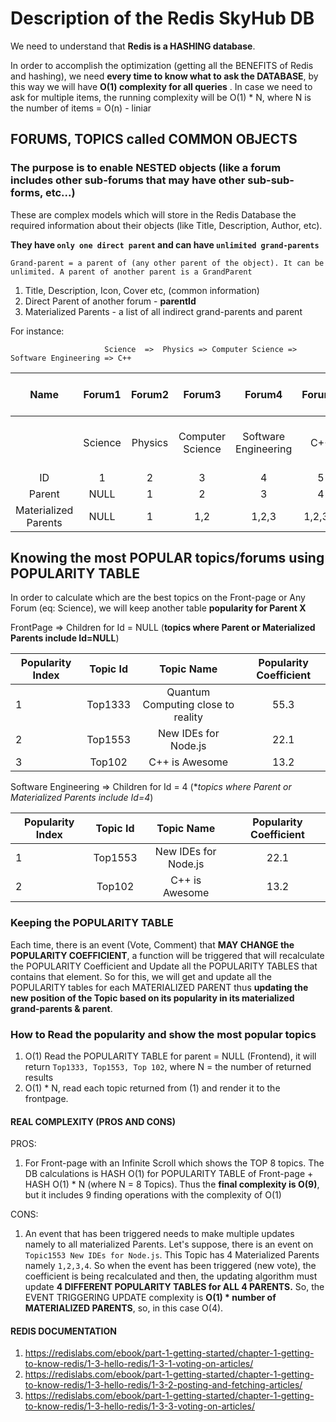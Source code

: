 # Description of the Redis SkyHub DB

We need to understand that **Redis is a HASHING database**.

In order to accomplish the optimization (getting all the BENEFITS of Redis and hashing), we need **every time to know what to ask the DATABASE**, by this way we will have **O(1) complexity for all queries** . In case we need to ask for multiple items, the running complexity will be O(1) * N, where N is the number of items = O(n) - liniar

## FORUMS, TOPICS called COMMON OBJECTS

### The purpose is to enable NESTED objects (like a forum includes other sub-forums that may have other sub-sub-forms, etc...)

These are complex models which will store in the Redis Database the required information about their objects (like Title, Description, Author, etc).

**They have `only one direct parent` and can have `unlimited grand-parents`**

```Grand-parent = a parent of (any other parent of the object). It can be unlimited. A parent of another parent is a GrandParent```
 
 
1. Title, Description, Icon, Cover etc, (common information)
2. Direct Parent of another forum - **parentId**
3. Materialized Parents - a list of all indirect grand-parents and parent

For instance:

                         Science  =>  Physics => Computer Science => Software Engineering => C++
           
           
|         Name         |  Forum1 |  Forum2 |      Forum3      |        Forum4        |  Forum5 |  Topic1 in C++ |     Topic 2 in Computer Science    | Topic3 in Software Engineering |
|:--------------------:|:-------:|:-------:|:----------------:|:--------------------:|:-------:|:--------------:|:----------------------------------:|--------------------------------|
|                      | Science | Physics | Computer Science | Software Engineering |   C++   | C++ is Awesome | Quantum Computing close to reality | New IDEs for Node.js           |
|          ID          |    1    |    2    |         3        |           4          |    5    |     Top102     |               Top1333              | Top1553                        |
|        Parent        |   NULL  |    1    |         2        |           3          |    4    |        5       |                  3                 | 4                              |
| Materialized Parents |   NULL  |    1    |        1,2       |         1,2,3        | 1,2,3,4 |    1,2,3,4,5   |                1,2,3               | 1,2,3,4                        |
           
           
## Knowing the most POPULAR topics/forums using POPULARITY TABLE ##
           
In order to calculate which are the best topics on the Front-page or Any Forum (eq: Science), we will keep another table **popularity for Parent X**

                
FrontPage => Children for Id = NULL (**topics where Parent or Materialized Parents include Id=NULL**)
                
| Popularity Index | Topic Id |             Topic Name             | Popularity Coefficient |
|------------------|:--------:|:----------------------------------:|:----------------------:|
| 1                |  Top1333 | Quantum Computing close to reality |          55.3          |
| 2                |  Top1553 |        New IDEs for Node.js        |          22.1          |
| 3                |  Top102  |           C++ is Awesome           |          13.2          |        


Software Engineering => Children for Id = 4 (**topics where Parent or Materialized Parents include Id=4*)                
                
| Popularity Index | Topic Id |      Topic Name      | Popularity Coefficient |
|------------------|:--------:|:--------------------:|:----------------------:|
| 1                |  Top1553 | New IDEs for Node.js |          22.1          |
| 2                |  Top102  |    C++ is Awesome    |          13.2          |

### Keeping the POPULARITY TABLE

Each time, there is an event (Vote, Comment) that **MAY CHANGE the POPULARITY COEFFICIENT**, a function will be triggered that will recalculate the POPULARITY Coefficient and Update all the POPULARITY TABLES that contains that element. So for this, we will get and update all the POPULARITY tables for each MATERIALIZED PARENT thus **updating the new position of the Topic based on its popularity in  its materialized grand-parents & parent**.


### How to Read the popularity and show the most popular topics

1. O(1) Read the POPULARITY TABLE for parent = NULL (Frontend), it will return `Top1333, Top1553, Top 102`, where N = the number of returned results 
2. O(1) * N, read each topic returned from (1) and render it to the frontpage.


#### REAL COMPLEXITY (PROS AND CONS)

PROS:
1. For Front-page with an Infinite Scroll which shows the TOP 8 topics. The DB calculations is HASH O(1) for POPULARITY TABLE of Front-page + HASH O(1) * N (where N = 8 Topics). Thus the **final complexity is O(9)**, but it includes 9 finding operations with the complexity of O(1)

CONS:

1. An event that has been triggered needs to make multiple updates namely to all materialized Parents. Let's suppose, there is an event on `Topic1553 New IDEs for Node.js`. This Topic has 4 Materialized Parents namely `1,2,3,4`. So when the event has been triggered (new vote), the coefficient is being recalculated and then, the updating algorithm must update **4 DIFFERENT POPULARITY TABLES for ALL 4 PARENTS.** So, the EVENT TRIGGERING UPDATE complexity is **O(1) * number of MATERIALIZED PARENTS**, so, in this case O(4).


#### REDIS DOCUMENTATION

   1. https://redislabs.com/ebook/part-1-getting-started/chapter-1-getting-to-know-redis/1-3-hello-redis/1-3-1-voting-on-articles/
   2. https://redislabs.com/ebook/part-1-getting-started/chapter-1-getting-to-know-redis/1-3-hello-redis/1-3-2-posting-and-fetching-articles/
   3. https://redislabs.com/ebook/part-1-getting-started/chapter-1-getting-to-know-redis/1-3-hello-redis/1-3-3-voting-on-articles/